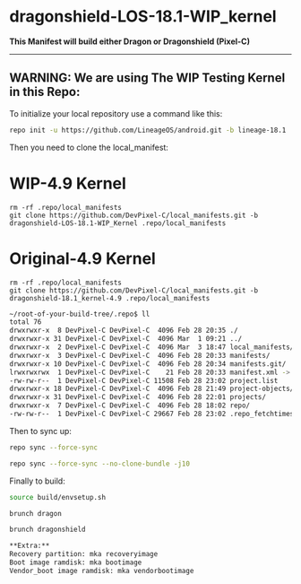 dragonshield-LOS-18.1-WIP_kernel
================================

**This Manifest will build either Dragon or Dragonshield (Pixel-C)**

---

## **WARNING:** We are using The WIP Testing Kernel in this Repo:

To initialize your local repository use a command like this:

````bash
repo init -u https://github.com/LineageOS/android.git -b lineage-18.1
````

Then you need to clone the local_manifest:

# **WIP-4.9 Kernel**

```
rm -rf .repo/local_manifests
git clone https://github.com/DevPixel-C/local_manifests.git -b dragonshield-LOS-18.1-WIP_Kernel .repo/local_manifests
```
# **Original-4.9 Kernel**

```
rm -rf .repo/local_manifests
git clone https://github.com/DevPixel-C/local_manifests.git -b dragonshield-18.1_kernel-4.9 .repo/local_manifests
```


> 

````bash
~/root-of-your-build-tree/.repo$ ll
total 76
drwxrwxr-x  8 DevPixel-C DevPixel-C  4096 Feb 28 20:35 ./
drwxrwxr-x 31 DevPixel-C DevPixel-C  4096 Mar  1 09:21 ../
drwxrwxr-x  2 DevPixel-C DevPixel-C  4096 Mar  3 18:47 local_manifests/
drwxrwxr-x  3 DevPixel-C DevPixel-C  4096 Feb 28 20:33 manifests/
drwxrwxr-x 10 DevPixel-C DevPixel-C  4096 Feb 28 20:34 manifests.git/
lrwxrwxrwx  1 DevPixel-C DevPixel-C    21 Feb 28 20:33 manifest.xml -> manifests/default.xml
-rw-rw-r--  1 DevPixel-C DevPixel-C 11508 Feb 28 23:02 project.list
drwxrwxr-x 18 DevPixel-C DevPixel-C  4096 Feb 28 21:49 project-objects/
drwxrwxr-x 31 DevPixel-C DevPixel-C  4096 Feb 28 22:01 projects/
drwxrwxr-x  7 DevPixel-C DevPixel-C  4096 Feb 28 18:02 repo/
-rw-rw-r--  1 DevPixel-C DevPixel-C 29667 Feb 28 23:02 .repo_fetchtimes.json
````

Then to sync up:

````bash
repo sync --force-sync

repo sync --force-sync --no-clone-bundle -j10
````

Finally to build:

````bash
source build/envsetup.sh

brunch dragon

brunch dragonshield

**Extra:**
Recovery partition: mka recoveryimage
Boot image ramdisk: mka bootimage
Vendor_boot image ramdisk: mka vendorbootimage
````

